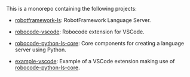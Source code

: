 This is a monorepo containing the following projects:

* [robotframework-ls](robotframework-ls): RobotFramework Language Server.

* [robocode-vscode](robocode-vscode): Robocode extension for VSCode.

* [robocode-python-ls-core](robocode-python-ls-core): Core components for creating a language server using Python.

* [example-vscode](example-vscode): Example of a VSCode extension making use of [robocode-python-ls-core](robocode-python-ls-core).
 